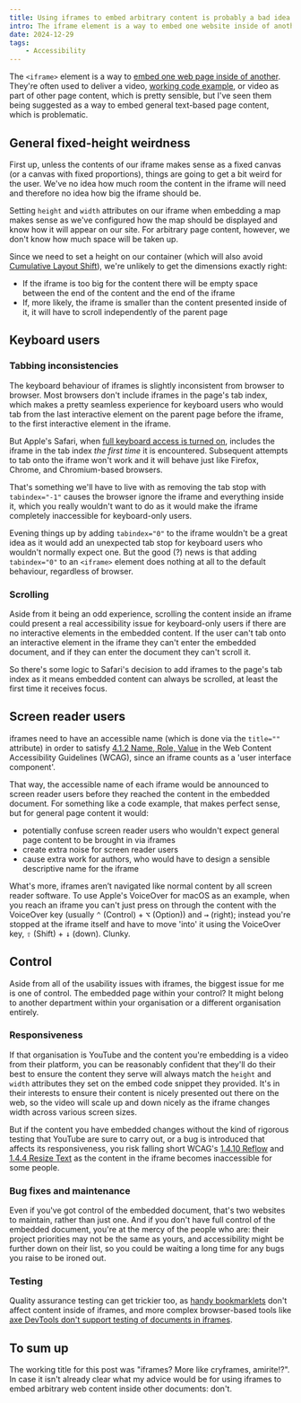 ```yaml
---
title: Using iframes to embed arbitrary content is probably a bad idea
intro: The iframe element is a way to embed one website inside of another. Useful for things like maps or videos, but not so much for other content.
date: 2024-12-29
tags:
    - Accessibility
---
```


The `<iframe>` element is a way to [embed one web page inside of another](https://developer.mozilla.org/en-US/docs/Web/HTML/Element/iframe). They're often used to deliver a video, [working code example](https://design-system.service.gov.uk/components/text-input/), or video as part of other page content, which is pretty sensible, but I've seen them being suggested as a way to embed general text-based page content, which is problematic.


## General fixed-height weirdness

First up, unless the contents of our iframe makes sense as a fixed canvas (or a canvas with fixed proportions), things are going to get a bit weird for the user. We've no idea how much room the content in the iframe will need and therefore no idea how big the iframe should be.

Setting `height` and `width` attributes on our iframe when embedding a map makes sense as we've configured how the map should be displayed and know how it will appear on our site. For arbitrary page content, however, we don't know how much space will be taken up.

Since we need to set a height on our container (which will also avoid [Cumulative Layout Shift](https://web.dev/articles/cls)), we're unlikely to get the dimensions exactly right:

- If the iframe is too big for the content there will be empty space between the end of the content and the end of the iframe
- If, more likely, the iframe is smaller than the content presented inside of it, it will have to scroll independently of the parent page


## Keyboard users

### Tabbing inconsistencies

The keyboard behaviour of iframes is slightly inconsistent from browser to browser. Most browsers don't include iframes in the page's tab index, which makes a pretty seamless experience for keyboard users who would tab from the last interactive element on the parent page before the iframe, to the first interactive element in the iframe.

But Apple's Safari, when [full keyboard access is turned on](/blog/how-to-use-the-keyboard-to-navigate-on-safari), includes the iframe in the tab index *the first time* it is encountered. Subsequent attempts to tab onto the iframe won't work and it will behave just like Firefox, Chrome, and Chromium-based browsers.

That's something we'll have to live with as removing the tab stop with `tabindex="-1"` causes the browser ignore the iframe and everything inside it, which you really wouldn't want to do as it would make the iframe completely inaccessible for keyboard-only users.

Evening things up by adding `tabindex="0"` to the iframe wouldn't be a great idea as it would add an unexpected tab stop for keyboard users who wouldn't normally expect one. But the good (?) news is that adding `tabindex="0"` to an `<iframe>` element does nothing at all to the default behaviour, regardless of browser.

### Scrolling

Aside from it being an odd experience, scrolling the content inside an iframe could present a real accessibility issue for keyboard-only users if there are no interactive elements in the embedded content. If the user can't tab onto an interactive element in the iframe they can't enter the embedded document, and if they can enter the document they can't scroll it.

So there's some logic to Safari's decision to add iframes to the page's tab index as it means embedded content can always be scrolled, at least the first time it receives focus.


## Screen reader users

iframes need to have an accessible name (which is done via the `title=""` attribute) in order to satisfy [4.1.2 Name, Role, Value](https://www.w3.org/TR/WCAG/#name-role-value) in the Web Content Accessibility Guidelines (WCAG), since an iframe counts as a 'user interface component'.

That way, the accessible name of each iframe would be announced to screen reader users before they reached the content in the embedded document. For something like a code example, that makes perfect sense, but for general page content it would:

- potentially confuse screen reader users who wouldn't expect general page content to be brought in via iframes
- create extra noise for screen reader users
- cause extra work for authors, who would have to design a sensible descriptive name for the iframe

What's more, iframes aren’t navigated like normal content by all screen reader software. To use Apple's VoiceOver for macOS as an example, when you reach an iframe you can't just press on through the content with the VoiceOver key (usually <kbd>⌃</kbd> (Control) + <kbd>⌥</kbd> (Option)) and <kbd>→</kbd> (right); instead you're stopped at the iframe itself and have to move 'into' it using the VoiceOver key, <kbd>⇧</kbd> (Shift) + <kbd>↓</kbd> (down). Clunky.


## Control

Aside from all of the usability issues with iframes, the biggest issue for me is one of control. The embedded page within your control? It might belong to another department within your organisation or a different organisation entirely.

### Responsiveness

If that organisation is YouTube and the content you're embedding is a video from their platform, you can be reasonably confident that they'll do their best to ensure the content they serve will always match the `height` and `width` attributes they set on the embed code snippet they provided. It's in their interests to ensure their content is nicely presented out there on the web, so the video will scale up and down nicely as the iframe changes width across various screen sizes.

But if the content you have embedded changes without the kind of rigorous testing that YouTube are sure to carry out, or a bug is introduced that affects its responsiveness, you risk falling short WCAG's [1.4.10 Reflow](https://www.w3.org/TR/WCAG/#reflow) and [1.4.4 Resize Text](https://www.w3.org/TR/WCAG/#resize-text) as the content in the iframe becomes inaccessible for some people.

### Bug fixes and maintenance

Even if you've got control of the embedded document, that's two websites to maintain, rather than just one. And if you don't have full control of the embedded document, you're at the mercy of the people who are: their project priorities may not be the same as yours, and accessibility might be further down on their list, so you could be waiting a long time for any bugs you raise to be ironed out.

### Testing

Quality assurance testing can get trickier too, as [handy bookmarklets](https://codepen.io/stevef/full/YLMqbo) don't affect content inside of iframes, and more complex browser-based tools like [axe DevTools don't support testing of documents in iframes](https://dequeuniversity.com/rules/axe/4.2/frame-tested).


## To sum up

The working title for this post was "iframes? More like cryframes, amirite!?". In case it isn't already clear what my advice would be for using iframes to embed arbitrary web content inside other documents: don't.

